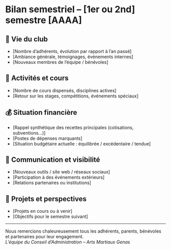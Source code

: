 # Bilan semestriel – [1er ou 2nd] semestre [AAAA]

## 👥 Vie du club

- [Nombre d’adhérents, évolution par rapport à l’an passé]
- [Ambiance générale, témoignages, événements internes]
- [Nouveaux membres de l’équipe / bénévoles]

## 🥋 Activités et cours

- [Nombre de cours dispensés, disciplines actives]
- [Retour sur les stages, compétitions, événements spéciaux]

## 💰 Situation financière

- [Rappel synthétique des recettes principales (cotisations, subventions…)]
- [Postes de dépenses marquants]
- [Situation budgétaire actuelle : équilibrée / excédentaire / tendue]

## 📢 Communication et visibilité

- [Nouveaux outils / site web / réseaux sociaux]
- [Participation à des événements extérieurs]
- [Relations partenaires ou institutions]

## 🚀 Projets et perspectives

- [Projets en cours ou à venir]
- [Objectifs pour le semestre suivant]

---

Nous remercions chaleureusement tous les adhérents, parents, bénévoles et partenaires pour leur engagement.  
_L’équipe du Conseil d’Administration – Arts Martiaux Genas_
